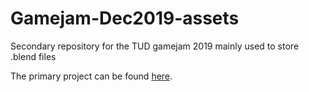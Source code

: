 # Gamejam-Dec2019-assets
Secondary repository for the TUD gamejam 2019 mainly used to store .blend files

The primary project can be found [here](https://github.com/ChristianK-TUD/Gamejam-Dec2019).
